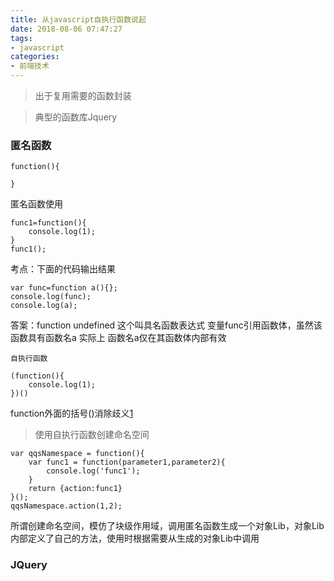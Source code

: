 ```yaml
---
title: 从javascript自执行函数说起
date: 2018-08-06 07:47:27
tags: 
- javascript
categories: 
- 前端技术
---
```

 > 出于复用需要的函数封装

 > 典型的函数库Jquery

### 匿名函数
```
function(){

}
```
匿名函数使用
```
func1=function(){
    console.log(1);
}
func1();
```
考点：下面的代码输出结果
```
var func=function a(){};
console.log(func);
console.log(a);
```
答案：function undefined
这个叫具名函数表达式
变量func引用函数体，虽然该函数具有函数名a 实际上 函数名a仅在其函数体内部有效


    自执行函数
```
(function(){
    console.log(1);
})()
```
function外面的括号()消除歧义[1](https://blog.csdn.net/limlimlim/article/details/9198111 )
>使用自执行函数创建命名空间
```
var qqsNamespace = function(){
    var func1 = function(parameter1,parameter2){
        console.log('func1');
    }
    return {action:func1}
}();
qqsNamespace.action(1,2);
```
所谓创建命名空间，模仿了块级作用域，调用匿名函数生成一个对象Lib，对象Lib内部定义了自己的方法，使用时根据需要从生成的对象Lib中调用

 ### JQuery
